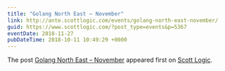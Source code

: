```yaml
---
title: "Golang North East – November"
link: http://ante.scottlogic.com/events/golang-north-east-november/
guid: https://www.scottlogic.com/?post_type=events&p=5367
eventDate: 2018-11-27
pubDateTime: 2018-10-11 10:49:29 +0000
---
```


<p>The post <a rel="nofollow" href="http://ante.scottlogic.com/events/golang-north-east-november/">Golang North East &#8211; November</a> appeared first on <a rel="nofollow" href="http://ante.scottlogic.com">Scott Logic</a>.</p>